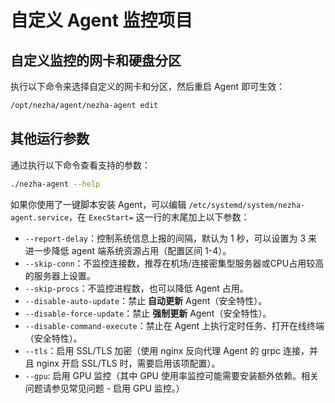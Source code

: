 # 自定义 Agent 监控项目

## 自定义监控的网卡和硬盘分区

执行以下命令来选择自定义的网卡和分区，然后重启 Agent 即可生效：

```bash
/opt/nezha/agent/nezha-agent edit
```

## 其他运行参数

通过执行以下命令查看支持的参数：

```bash
./nezha-agent --help
```

如果你使用了一键脚本安装 Agent，可以编辑 `/etc/systemd/system/nezha-agent.service`，在 `ExecStart=` 这一行的末尾加上以下参数：

- `--report-delay`：控制系统信息上报的间隔，默认为 1 秒，可以设置为 3 来进一步降低 agent 端系统资源占用（配置区间 1-4）。
- `--skip-conn`：不监控连接数，推荐在机场/连接密集型服务器或CPU占用较高的服务器上设置。
- `--skip-procs`：不监控进程数，也可以降低 Agent 占用。
- `--disable-auto-update`：禁止 **自动更新** Agent（安全特性）。
- `--disable-force-update`：禁止 **强制更新** Agent（安全特性）。
- `--disable-command-execute`：禁止在 Agent 上执行定时任务、打开在线终端（安全特性）。
- `--tls`：启用 SSL/TLS 加密（使用 nginx 反向代理 Agent 的 grpc 连接，并且 nginx 开启 SSL/TLS 时，需要启用该项配置）。
- `--gpu`: 启用 GPU 监控（其中 GPU 使用率监控可能需要安装额外依赖。相关问题请参见常见问题 - 启用 GPU 监控。）